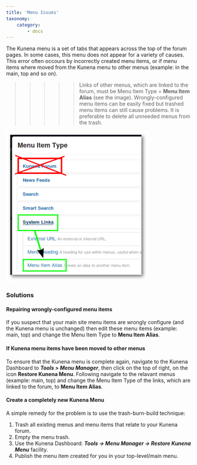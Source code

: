 ```yaml
---
title: 'Menu Issues'
taxonomy:
    category:
        - docs
---
```


The Kunena menu is a set of tabs that appears across the top of the forum pages. In some cases, this menu does not appear for a variety of causes. This error often occours by incorrectly created menu items, or if menu items where moved from the Kunena menu to other menus (example: in the main, top and so on).

>>>>> Links of other menus, which are linked to the forum, must be Menu Item Type = **Menu Item Alias** (see the image). Wrongly-configured menu items can be easily fixed but trashed menu items can still cause problems. It is preferable to delete all unneeded menus from the trash.

![](menu-item-alias.png)

### Solutions
#### Repairing wrongly-configured menu items

If you suspect that your main site menu items are wrongly configure (and the Kunena menu is unchanged) then edit these menu items (example: main, top) and change the Menu Item Type to **Menu Item Alias**.

#### If Kunena menu items have been moved to other menus

To ensure that the Kunena menu is complete again, navigate to the Kunena Dashboard to **_Tools > Menu Manager_**, then click on the top of right, on the icon **Restore Kunena Menu**. Following navigate to the relavant menus (example: main, top) and change the Menu Item Type of the links, which are linked to the forum, to **Menu Item Alias**.

#### Create a completely new Kunena Menu

A simple remedy for the problem is to use the trash-burn-build technique:
1. Trash all existing menus and menu items that relate to your Kunena forum.
2. Empty the menu trash.
3. Use the Kunena Dashboard: **_Tools -> Menu Manager -> Restore Kunena Menu_** facility.
4. Publish the menu item created for you in your top-level/main menu.
